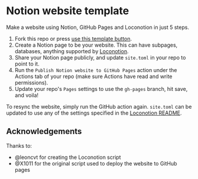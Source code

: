 # Notion website template

Make a website using Notion, GitHub Pages and Loconotion in just 5 steps.

1. Fork this repo or press [use this template button](https://github.com/timovv/notion-website-template/generate).
1. Create a Notion page to be your website. This can have subpages, databases, anything supported by [Loconotion](https://github.com/leoncvlt/loconotion).
1. Share your Notion page publicly, and update `site.toml` in your repo to point to it.
1. Run the `Publish Notion website to GitHub Pages` action under the Actions tab of your repo (make sure Actions have read and write permissions).
1. Update your repo's `Pages` settings to use the `gh-pages` branch, hit save, and voila!

To resync the website, simply run the GitHub action again. `site.toml` can be updated to use any of the settings specified in the [Loconotion README](https://github.com/leoncvlt/loconotion/blob/master/README.md).

## Acknowledgements

Thanks to:
- @leoncvt for creating the Loconotion script
- @X1011 for the original script used to deploy the website to GitHub pages
